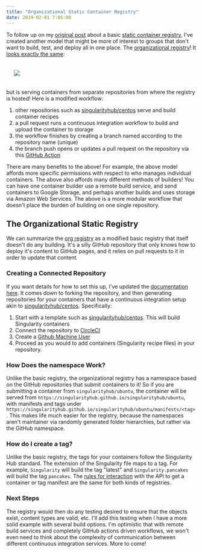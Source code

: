 ```yaml
---
title: "Organizational Static Container Registry"
date: 2019-02-01 7:05:00
---
```


To follow up on my <a href="https://vsoch.github.io/2019/static-registry/" target="_blank">original post</a> 
about a basic <a href="https://www.github.com/singularityhub/registry-" target="_blank">static container registry</a>,
I've created another model that might be more of interest to groups that don't want to build, test, and deploy
all in one place. The <a href="https://www.github.com/singularityhub/registry-org" target="_blank">organizational registry</a>!
It <a href="https://singularityhub.github.io/registry-org/" target="_blank">looks exactly the same</a>:


<div style="padding:20px">
<a href="https://vsoch.github.io/assets/images/posts/sregistry/org.png"><img src="https://vsoch.github.io/assets/images/posts/sregistry/org.png"></a>
</div>


 but is serving containers from separate repositories from where the registry is hosted! Here is a modified workflow:

<ol class="custom-counter">
<li>other repositories such as <a href="https://www.github.com/singularityhub/centos" target="_blank">singularityhub/centos</a> serve and build container recipes</li>
<li>a pull request runs a continuous integration workflow to build and upload the container to storage</li>
<li>the workflow finishes by creating a branch named according to the repository name (unique)</li>
<li>the branch push opens or updates a pull request on the repository via this <a href="https://www.github.com/vsoch/pull-request-action" target="_blank">GitHub Action</a></li>
</ol>

There are many benefits to the above! For example, the above model affords more specific permissions with respect to who
manages individual containers. The above also affords many different methods of builders! You can have
one container builder use a remote build service, and send containers to Google Storage, and perhaps
another builds and uses storage via Amazon Web Services. The above is a more modular workflow that 
doesn't place the burden of building on one single repository.

## The Organizational Static Registry

We can summarize the [org registry](https://www.github.com/singularityhub/registry-org) as a modified basic registry
that itself doesn't do any building. It's a silly GitHub repository that only
knows how to deploy it's content to GitHub pages, and it relies on pull requests to it in order to update that content.


### Creating a Connected Repository

If you want details for how to set this up, I've updated the [documentation here](https://github.com/singularityhub/registry/wiki/deploy-container-storage).
It comes down to forking the repository, and then generating repositories for your containers
that have a continuous integration setup akin to <a href="https://www.github.com/singularityhub/centos" target="_blank">singularityhub/centos</a>.
Specifically:

<ol class="custom-counter">
<li>Start with a template such as <a href="https://www.github.com/singularityhub/centos" target="_blank">singularityhub/centos</a>. This will build Singularity containers</li>
<li>Connect the repository to <a href="https://circleci.com/docs/2.0/getting-started/#setting-up-your-build-on-circleci" target="_blank">CircleCI</a></li>
<li>Create a <a href="https://github.com/singularityhub/registry/wiki/Github-Machine-User" target="_blank">Github Machine User</a></li>
<li>Proceed as you would to add containers (Singularity recipe files) in your repository.</li>
</ol>


### How Does the namespace Work?

Unlike the basic registry, the organizational registry has a namespace based on the GitHub repositories that submit containers to it! So if you are submitting a container from `singularityhub/ubuntu`, the container will be served from `https://singularityhub.github.io/singularityhub/ubuntu`, with manifests and tags under `https://singularityhub.github.io/singularityhub/ubuntu/manifests/<tag>`. This makes life much easier for the registry, because the namespaces aren't maintainer via
randomly generated folder hierarchies, but rather via the GitHub namespace.

### How do I create a tag?

Unlike the basic registry, the tags for your containers follow the Singularity Hub standard. The extension of the Singularity file maps to a tag. For example, `Singularity` will build the tag "latest" and `Singularity.pancakes` will build the tag `pancakes`. 
The [rules for interaction](https://github.com/singularityhub/registry/wiki/deploy-container-storage#interaction)
with the API to get a container or tag manifest are the same for both kinds of registries.


### Next Steps

The registry would then do any testing desired to ensure that the objects exist, content types are valid, etc. 
I'll add this testing when I have a more solid example with several build options. I'm optimistic that with
remote build services and completely GitHub actions driven workflows, we won't even need to think about
the complexity of communication between different continuous integration services. More to come!
